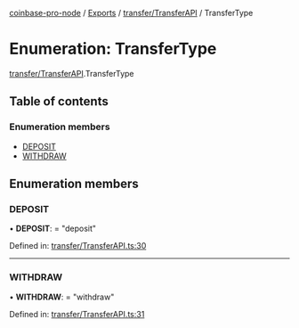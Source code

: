 [coinbase-pro-node](../../README.md) / [Exports](../../modules.md) / [transfer/TransferAPI](../../modules/transfer_transferapi.md) / TransferType

# Enumeration: TransferType

[transfer/TransferAPI](../../modules/transfer_transferapi.md).TransferType

## Table of contents

### Enumeration members

- [DEPOSIT](transferapi.transfertype.md#deposit)
- [WITHDRAW](transferapi.transfertype.md#withdraw)

## Enumeration members

### DEPOSIT

• **DEPOSIT**: = "deposit"

Defined in: [transfer/TransferAPI.ts:30](https://github.com/bennycode/coinbase-pro-node/blob/ac883aa/src/transfer/TransferAPI.ts#L30)

---

### WITHDRAW

• **WITHDRAW**: = "withdraw"

Defined in: [transfer/TransferAPI.ts:31](https://github.com/bennycode/coinbase-pro-node/blob/ac883aa/src/transfer/TransferAPI.ts#L31)
